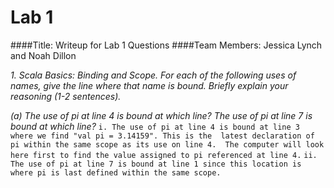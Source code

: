 # Lab 1
####Title:        Writeup for Lab 1 Questions
####Team Members: Jessica Lynch and Noah Dillon


_1. Scala Basics: Binding and Scope.  For each of the following uses of names, give the line where_
   _that name is bound.  Briefly explain your reasoning (1-2 sentences)._

  _(a) The use of pi at line 4 is bound at which line?  The use of pi at line 7 is bound at which_
       _line?_
    ```
    i. The use of pi at line 4 is bound at line 3 where we find "val pi = 3.14159". This is the 
    latest declaration of pi within the same scope as its use on line 4.  The computer will look
    here first to find the value assigned to pi referenced at line 4.
    ```
    ```
    ii. The use of pi at line 7 is bound at line 1 since this location is where pi is last defined
    within the same scope.
    ```







